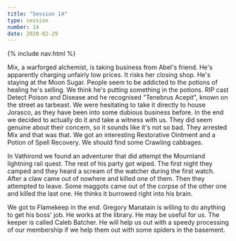 ```yaml
---
title: "Session 14"
type: session
number: 14
date: 2020-02-29
---
```


{% include nav.html %}

Mix, a warforged alchemist, is taking business from Abel's friend. He's apparently charging unfairly low prices. It risks her closing shop. He's staying at the Moon Sugar.
People seem to be addicted to the potions of healing he's selling. We think he's putting something in the potions. RIP cast Detect Poison and Disease and he recognised "Tenebrus Acepit", known on the street as tarbeast. We were hesitating to take it directly to house Jorasco, as they have been into some dubious business before. In the end we decided to actually do it and take a witness with us. They did seem genuine about their concern, so it sounds like it's not so bad. They arrested Mix and that was that.
We got an interesting Restorative Ointment and a Potion of Spell Recovery. We should find some Crawling cabbages.

In Vathirond we found an adventurer that did attempt the Mournland lightning rail quest. The rest of his party got wiped. The first night they camped and they heard a scream of the watcher during the first watch. After a claw came out of nowhere and killed one of them. Then they attempted to leave. Some maggots came out of the corpse of the other one and killed the last one. He thinks it burrowed right into his brain.

We got to Flamekeep in the end. Gregory Manatain is willing to do anything to get his boss' job. He works at the library. He may be useful for us. The keeper is called Caleb Batcher. He will help us out with a speedy processing of our membership if we help them out with some spiders in the basement.